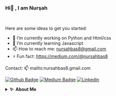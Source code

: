 ### Hi👋 , I am Nurşah

<br>

Here are some ideas to get you started:

- 🔭 I’m currently working on Python and Html/css
- 🌱 I’m currently learning Javascript
- 📫 How to reach me: nursahbas8@gmail.com
- ⚡ Fun fact: https://medium.com/@nursahbas8

Contact:
📫 mailto:nursahbas8.gmail.com

<!--Linkler-->
[![Github Badge](https://img.shields.io/badge/-Github-000?style=quare&labelColor=000&logo=Github&logoColor=white&link=link)](https://github.com/NursahBas) 
[![Medium Badge](https://img.shields.io/badge/-Medium-757575?style=flat-quare&labelColor=757575&logo=Medium&logoColor=white&link=link)](https://medium.com/@nursahbas8) 
[![Linkedin](http://www.w3.org/2000/svg)](https://www.linkedin.com/in/nursahbas/) 


<!--<a href="https://linkedin.com/in/gautamkrishnar" target="blank"><img align="center" src="https://raw.githubusercontent.com/rahuldkjain/github-profile-readme-generator/master/src/images/icons/Social/linked-in-alt.svg" alt="gautamkrishnar" height="30" width="40" /></a>-->

<!--Hakkımda-->
<details>
  <summary><b>✨&nbsp;&nbsp;About&nbsp;Me</b></summary>
  <br/>

I am a Junior Developer. I graduated from <a href="" target="blank"><img align="center" src="https://w3.sdu.edu.tr/" alt=""/>Süleyman Demirel University</a> Computer Engineering Department in 2021.
  
During my education period, I focused more on python language and java language. I also have a project that I have done for android development. You can find it in my repo:wink:

I have a project that I have developed within the scope of Tubitak 2209-A. You can find my resources on this on my medium page.
  
I am currently developing myself on HTML-CSS and JavaScript.
 
I am currently working as a mentee in <a href="" target="blank"><img align="center" src="https://teknovol.com.tr/" alt=""/>Teknovol Company</a>.


